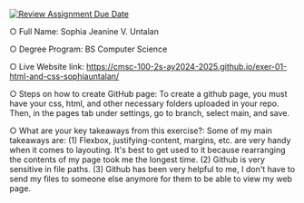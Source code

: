 [![Review Assignment Due Date](https://classroom.github.com/assets/deadline-readme-button-22041afd0340ce965d47ae6ef1cefeee28c7c493a6346c4f15d667ab976d596c.svg)](https://classroom.github.com/a/LOhZyyrU)

○ Full Name: Sophia Jeanine V. Untalan

○ Degree Program: BS Computer Science

○ Live Website link: https://cmsc-100-2s-ay2024-2025.github.io/exer-01-html-and-css-sophiauntalan/ 

○ Steps on how to create GitHub page:  To create a github page, you must have your css, html, and other necessary folders uploaded in your repo. Then, in the pages tab under settings, go to branch, select main, and save. 

○ What are your key takeaways from this exercise?: Some of my main takeaways are: (1) Flexbox, justifying-content, margins, etc. are very handy when it comes to layouting. It's best to get used to it because rearranging the contents of my page took me the longest time. (2) Github is very sensitive in file paths. (3) Github has been very helpful to me, I don't have to send my files to someone else anymore for them to be able to view my web page.
